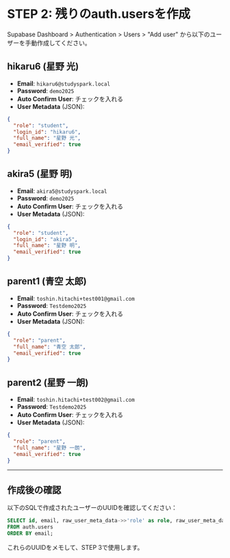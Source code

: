 # STEP 2: 残りのauth.usersを作成

Supabase Dashboard > Authentication > Users > "Add user" から以下のユーザーを手動作成してください。

## hikaru6 (星野 光)
- **Email**: `hikaru6@studyspark.local`
- **Password**: `demo2025`
- **Auto Confirm User**: チェックを入れる
- **User Metadata** (JSON):
```json
{
  "role": "student",
  "login_id": "hikaru6",
  "full_name": "星野 光",
  "email_verified": true
}
```

## akira5 (星野 明)
- **Email**: `akira5@studyspark.local`
- **Password**: `demo2025`
- **Auto Confirm User**: チェックを入れる
- **User Metadata** (JSON):
```json
{
  "role": "student",
  "login_id": "akira5",
  "full_name": "星野 明",
  "email_verified": true
}
```

## parent1 (青空 太郎)
- **Email**: `toshin.hitachi+test001@gmail.com`
- **Password**: `Testdemo2025`
- **Auto Confirm User**: チェックを入れる
- **User Metadata** (JSON):
```json
{
  "role": "parent",
  "full_name": "青空 太郎",
  "email_verified": true
}
```

## parent2 (星野 一朗)
- **Email**: `toshin.hitachi+test002@gmail.com`
- **Password**: `Testdemo2025`
- **Auto Confirm User**: チェックを入れる
- **User Metadata** (JSON):
```json
{
  "role": "parent",
  "full_name": "星野 一朗",
  "email_verified": true
}
```

---

## 作成後の確認

以下のSQLで作成されたユーザーのUUIDを確認してください：

```sql
SELECT id, email, raw_user_meta_data->>'role' as role, raw_user_meta_data->>'full_name' as full_name
FROM auth.users
ORDER BY email;
```

これらのUUIDをメモして、STEP 3で使用します。
